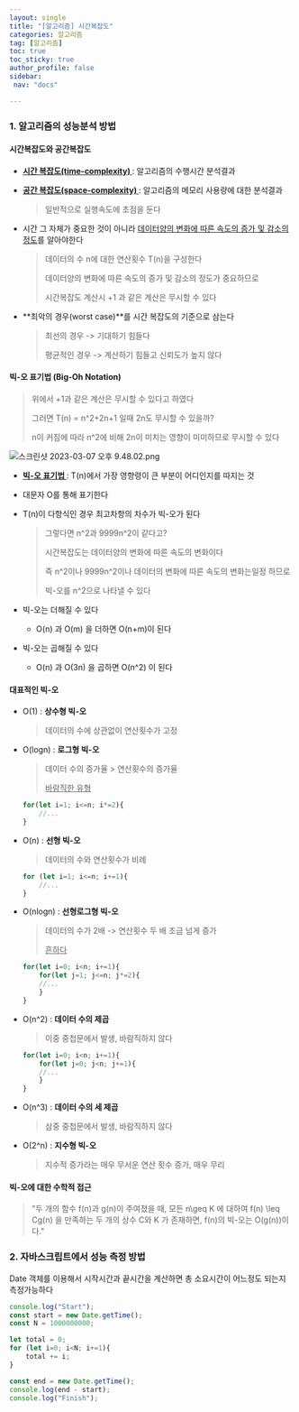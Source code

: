 ```yaml
---
layout: single
title: "[알고리즘] 시간복잡도"
categories: 알고리즘
tag: [알고리즘]
toc: true
toc_sticky: true
author_profile: false
sidebar:
 nav: "docs"

---
```


### 1. 알고리즘의 성능분석 방법

#### 시간복잡도와 공간복잡도

- **<u>시간 복잡도(time-complexity) </u>** : 알고리즘의 수행시간 분석결과

- **<u>공간 복잡도(space-complexity) </u>** : 알고리즘의 메모리 사용량에 대한 분석결과
  
  > 일반적으로 실행속도에 초점을 둔다

- 시간 그 자체가 중요한 것이 아니라 <u>데이터양의 변화에 따른 속도의 증가 및 감소의 정도</u>를 알아야한다
  
  > 데이터의 수 n에 대한 연산횟수 T(n)을 구성한다
  > 
  > 데이터양의 변화에 따른 속도의 증가 및 감소의 정도가 중요하므로
  > 
  > 시간복잡도 계산시 +1 과 같은 계산은 무시할 수 있다

- **최악의 경우(worst case)**를 시간 복잡도의 기준으로 삼는다
  
  > 최선의 경우 -> 기대하기 힘들다
  > 
  > 평균적인 경우 -> 계산하기 힘들고 신뢰도가 높지 않다

#### 빅-오 표기법 (Big-Oh Notation)

> 위에서 +1과 같은 계산은 무시할 수 있다고 하였다
> 
> 그러면 T(n) = n^2+2n+1 일때 2n도 무시할 수 있을까?
> 
> n이 커짐에 따라 n^2에 비해 2n이 미치는 영향이 미미하므로 무시할 수 있다

![스크린샷 2023-03-07 오후 9.48.02.png](/Users/monstazo/Desktop/스크린샷%202023-03-07%20오후%209.48.02.png)

- **<u>빅-오 표기법 </u>** : T(n)에서 가장 영향령이 큰 부분이 어디인지를 따지는 것

- 대문자 O를 통해 표기한다

- T(n)이 다항식인 경우 최고차항의 차수가 빅-오가 된다
  
  > 그렇다면 n^2과 9999n^2이 같다고?
  > 
  > 시간복잡도는 데이터양의 변화에 따른 속도의 변화이다
  > 
  > 즉 n^2이나 9999n^2이나 데이터의 변화에 따른 속도의 변화는일정 하므로
  > 
  > 빅-오를 n^2으로 나타낼 수 있다

- 빅-오는 더해질 수 있다
  
  - O(n) 과 O(m) 을 더하면 O(n+m)이 된다 

- 빅-오는 곱해질 수 있다
  
  - O(n) 과 O(3n) 을 곱하면 O(n^2) 이 된다

#### 대표적인 빅-오

- O(1) : **상수형 빅-오**
  
  > 데이터의 수에 상관없이 연산횟수가 고정

- O(logn) : **로그형 빅-오**
  
  > 데이터 수의 증가율 > 연산횟수의 증가율
  > 
  > <u>바람직한 유형</u>
  
  ```js
  for(let i=1; i<=n; i*=2){
      //...
  }
  ```

- O(n) : **선형 빅-오**
  
  > 데이터의 수와 연산횟수가 비례
  
  ```js
  for (let i=1; i<=n; i+=1){
      //...
  }
  ```

- O(nlogn) : **선형로그형 빅-오**
  
  > 데이터의 수가 2배 -> 연산횟수 두 배 조금 넘게 증가
  > 
  > <u>흔하다</u>
  
  ```js
  for(let i=0; i<n; i+=1){
      for(let j=1; j<=n; j*=2){
      //...
      }
  }
  ```

- O(n^2) : **데이터 수의 제곱**
  
  > 이중 중첩문에서 발생, 바람직하지 않다
  
  ```js
  for(let i=0; i<n; i+=1){
      for(let j=0; j<n; j+=1){
      //...
      }
  }
  ```

- O(n^3) : **데이터 수의 세 제곱**
  
  > 삼중 중첩문에서 발생, 바람직하지 않다

- O(2^n) : **지수형 빅-오**
  
  > 지수적 증가라는 매우 무서운 연산 횟수 증가, 매우 무리

#### 빅-오에 대한 수학적 접근

> "두 개의 함수 f(n)과 g(n)이 주여졌을 때, 모든 n\geq K 에 대하여 f(n) \leq Cg(n) 을 만족하는 두 개의 상수 C와 K 가 존재하면, f(n)의 빅-오는 O(g(n))이다."

### 2. 자바스크립트에서 성능 측정 방법

Date 객체를 이용해서 시작시간과 끝시간을 계산하면 총 소요시간이 어느정도 되는지 측정가능하다

```js
console.log("Start");
const start = new Date.getTime();
const N = 1000000000;

let total = 0;
for (let i=0; i<N; i+=1){
    total += i;
}

const end = new Date.getTime();
console.log(end - start);
console.log("Finish");
```
